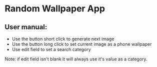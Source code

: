# Random Wallpaper App

## User manual: 
- Use the button short click to generate next image
- Use the button long click to set current image as a phone wallpaper
- Use edit field to set a search category

Note: if edit field isn't blank it will always use it's value as a category.
